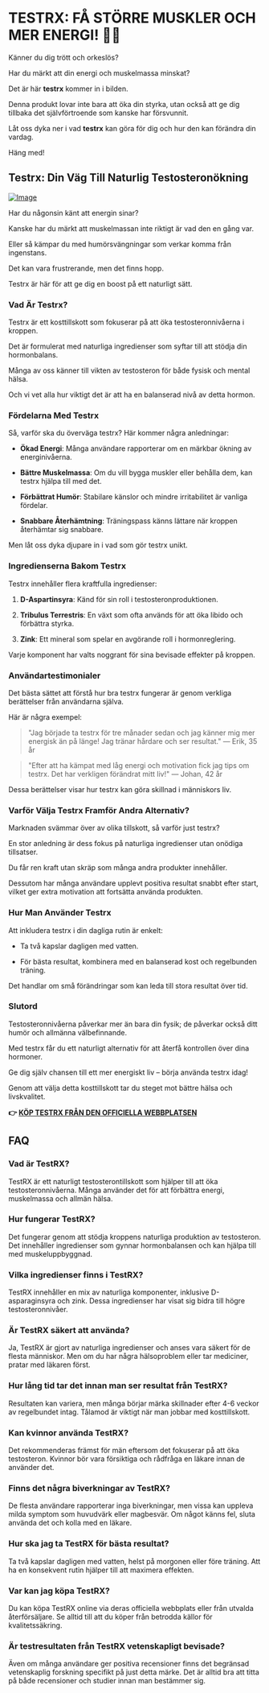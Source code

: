 # TESTRX: FÅ STÖRRE MUSKLER OCH MER ENERGI! 💪🔥

Känner du dig trött och orkeslös? 

Har du märkt att din energi och muskelmassa minskat? 

Det är här **testrx** kommer in i bilden. 

Denna produkt lovar inte bara att öka din styrka, utan också att ge dig tillbaka det självförtroende som kanske har försvunnit. 

Låt oss dyka ner i vad **testrx** kan göra för dig och hur den kan förändra din vardag. 

Häng med!

## Testrx: Din Väg Till Naturlig Testosteronökning

[![Image](https://www2.sellhealth.com/129/testrx_a_4.jpg)](https://gchaffi.com/r3pmLznl)

Har du någonsin känt att energin sinar? 

Kanske har du märkt att muskelmassan inte riktigt är vad den en gång var. 

Eller så kämpar du med humörsvängningar som verkar komma från ingenstans.

Det kan vara frustrerande, men det finns hopp. 

Testrx är här för att ge dig en boost på ett naturligt sätt.

### Vad Är Testrx?

Testrx är ett kosttillskott som fokuserar på att öka testosteronnivåerna i kroppen. 

Det är formulerat med naturliga ingredienser som syftar till att stödja din hormonbalans.

Många av oss känner till vikten av testosteron för både fysisk och mental hälsa.

Och vi vet alla hur viktigt det är att ha en balanserad nivå av detta hormon.

### Fördelarna Med Testrx

Så, varför ska du överväga testrx? Här kommer några anledningar:

- **Ökad Energi**: Många användare rapporterar om en märkbar ökning av energinivåerna.
  
- **Bättre Muskelmassa**: Om du vill bygga muskler eller behålla dem, kan testrx hjälpa till med det.
  
- **Förbättrat Humör**: Stabilare känslor och mindre irritabilitet är vanliga fördelar.
  
- **Snabbare Återhämtning**: Träningspass känns lättare när kroppen återhämtar sig snabbare.

Men låt oss dyka djupare in i vad som gör testrx unikt.

### Ingredienserna Bakom Testrx

Testrx innehåller flera kraftfulla ingredienser:

1. **D-Aspartinsyra**: Känd för sin roll i testosteronproduktionen.
   
2. **Tribulus Terrestris**: En växt som ofta används för att öka libido och förbättra styrka.
   
3. **Zink**: Ett mineral som spelar en avgörande roll i hormonreglering.

Varje komponent har valts noggrant för sina bevisade effekter på kroppen.

### Användartestimonialer

Det bästa sättet att förstå hur bra testrx fungerar är genom verkliga berättelser från användarna själva. 

Här är några exempel:

> "Jag började ta testrx för tre månader sedan och jag känner mig mer energisk än på länge! Jag tränar hårdare och ser resultat." 
> — Erik, 35 år

> "Efter att ha kämpat med låg energi och motivation fick jag tips om testrx. Det har verkligen förändrat mitt liv!" 
> — Johan, 42 år

Dessa berättelser visar hur testrx kan göra skillnad i människors liv.

### Varför Välja Testrx Framför Andra Alternativ?

Marknaden svämmar över av olika tillskott, så varför just testrx? 

En stor anledning är dess fokus på naturliga ingredienser utan onödiga tillsatser. 

Du får ren kraft utan skräp som många andra produkter innehåller.

Dessutom har många användare upplevt positiva resultat snabbt efter start, vilket ger extra motivation att fortsätta använda produkten.

### Hur Man Använder Testrx

Att inkludera testrx i din dagliga rutin är enkelt:

- Ta två kapslar dagligen med vatten.
  
- För bästa resultat, kombinera med en balanserad kost och regelbunden träning.

Det handlar om små förändringar som kan leda till stora resultat över tid.

### Slutord

Testosteronnivåerna påverkar mer än bara din fysik; de påverkar också ditt humör och allmänna välbefinnande. 

Med testrx får du ett naturligt alternativ för att återfå kontrollen över dina hormoner. 

Ge dig själv chansen till ett mer energiskt liv – börja använda testrx idag!

Genom att välja detta kosttillskott tar du steget mot bättre hälsa och livskvalitet.



**👉 [KÖP TESTRX FRÅN DEN OFFICIELLA WEBBPLATSEN](https://gchaffi.com/r3pmLznl)**

## FAQ

### Vad är TestRX?
TestRX är ett naturligt testosterontillskott som hjälper till att öka testosteronnivåerna. Många använder det för att förbättra energi, muskelmassa och allmän hälsa.

### Hur fungerar TestRX?
Det fungerar genom att stödja kroppens naturliga produktion av testosteron. Det innehåller ingredienser som gynnar hormonbalansen och kan hjälpa till med muskeluppbyggnad.

### Vilka ingredienser finns i TestRX?
TestRX innehåller en mix av naturliga komponenter, inklusive D-asparaginsyra och zink. Dessa ingredienser har visat sig bidra till högre testosteronnivåer.

### Är TestRX säkert att använda?
Ja, TestRX är gjort av naturliga ingredienser och anses vara säkert för de flesta människor. Men om du har några hälsoproblem eller tar mediciner, pratar med läkaren först.

### Hur lång tid tar det innan man ser resultat från TestRX?
Resultaten kan variera, men många börjar märka skillnader efter 4-6 veckor av regelbundet intag. Tålamod är viktigt när man jobbar med kosttillskott.

### Kan kvinnor använda TestRX?
Det rekommenderas främst för män eftersom det fokuserar på att öka testosteron. Kvinnor bör vara försiktiga och rådfråga en läkare innan de använder det.

### Finns det några biverkningar av TestRX?
De flesta användare rapporterar inga biverkningar, men vissa kan uppleva milda symptom som huvudvärk eller magbesvär. Om något känns fel, sluta använda det och kolla med en läkare.

### Hur ska jag ta TestRX för bästa resultat?
Ta två kapslar dagligen med vatten, helst på morgonen eller före träning. Att ha en konsekvent rutin hjälper till att maximera effekten.

### Var kan jag köpa TestRX?
Du kan köpa TestRX online via deras officiella webbplats eller från utvalda återförsäljare. Se alltid till att du köper från betrodda källor för kvalitetssäkring.

### Är testresultaten från TestRX vetenskapligt bevisade? 
Även om många användare ger positiva recensioner finns det begränsad vetenskaplig forskning specifikt på just detta märke. Det är alltid bra att titta på både recensioner och studier innan man bestämmer sig.